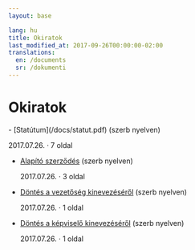 ```yaml
---
layout: base

lang: hu
title: Okiratok
last_modified_at: 2017-09-26T00:00:00-02:00
translations:
  en: /documents
  sr: /dokumenti
---
```


# Okiratok

<div class="mdl-shadow--2dp mdl-color--grey-50 mdl-color-text--grey-600 documents" markdown="1">
- [Statútum](/docs/statut.pdf) (szerb nyelven)

  2017.07.26. · 7 oldal
- [Alapító szerződés](/docs/ugovor-o-osnivanju.pdf) (szerb nyelven)

  2017.07.26. · 3 oldal
- [Döntés a vezetőség kinevezéséről](/docs/odluka-o-imenovanju-upravnog-odbora.pdf) (szerb nyelven)

  2017.07.26. · 1 oldal
- [Döntés a képviselő kinevezéséről](/docs/odluka-o-imenovanju-upravitelja.pdf) (szerb nyelven)

  2017.07.26. · 1 oldal
</div>

